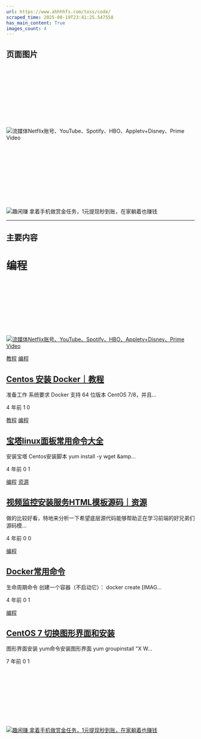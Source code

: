 ```yaml
---
url: https://www.ahhhhfs.com/toss/code/
scraped_time: 2025-08-19T23:41:25.547558
has_main_content: True
images_count: 4
---
```


## 页面图片

![流媒体Netflix账号、YouTube、Spotify、HBO、Appletv+Disney、Prime Video](data:image/svg+xml,%3Csvg%20xmlns='http://www.w3.org/2000/svg'%20viewBox='0%200%200%200'%3E%3C/svg%3E)

![流媒体Netflix账号、YouTube、Spotify、HBO、Appletv+Disney、Prime Video](https://www.ahhhhfs.com/wp-content/uploads/2023/07/ihezu-banner-1.webp)

![趣闲赚 拿着手机做赏金任务，1元提现秒到账，在家躺着也赚钱](data:image/svg+xml,%3Csvg%20xmlns='http://www.w3.org/2000/svg'%20viewBox='0%200%200%200'%3E%3C/svg%3E)

![趣闲赚 拿着手机做赏金任务，1元提现秒到账，在家躺着也赚钱](https://www.ahhhhfs.com/wp-content/uploads/2023/01/1673195445-8474e77bd7514f4.webp)

---

## 主要内容

# 编程

[![流媒体Netflix账号、YouTube、Spotify、HBO、Appletv+Disney、Prime Video](data:image/svg+xml,%3Csvg%20xmlns='http://www.w3.org/2000/svg'%20viewBox='0%200%200%200'%3E%3C/svg%3E)![流媒体Netflix账号、YouTube、Spotify、HBO、Appletv+Disney、Prime Video](https://www.ahhhhfs.com/wp-content/uploads/2023/07/ihezu-banner-1.webp)](https://www.ihezu.cc/?sid=fSaqZq)

[教程](https://www.ahhhhfs.com/toss/learn/) [编程](https://www.ahhhhfs.com/toss/code/)

## [Centos 安装 Docker｜教程](https://www.ahhhhfs.com/7091/ "Centos 安装 Docker｜教程")

准备工作 系统要求 Docker 支持 64 位版本 CentOS 7/8，并且...

4 年前
1
0

[教程](https://www.ahhhhfs.com/toss/learn/) [编程](https://www.ahhhhfs.com/toss/code/)

## [宝塔linux面板常用命令大全](https://www.ahhhhfs.com/7081/ "宝塔linux面板常用命令大全")

安装宝塔 Centos安装脚本 yum install -y wget &amp...

4 年前
0
1

[编程](https://www.ahhhhfs.com/toss/code/) [资源](https://www.ahhhhfs.com/recourse/)

## [视频监控安装服务HTML模板源码｜资源](https://www.ahhhhfs.com/6988/ "视频监控安装服务HTML模板源码｜资源")

做的比较好看，特地来分析一下希望底层源代码能够帮助正在学习前端的好兄弟们 源码模...

4 年前
0
0

[编程](https://www.ahhhhfs.com/toss/code/)

## [Docker常用命令](https://www.ahhhhfs.com/6828/ "Docker常用命令")

生命周期命令 创建一个容器（不启动它）： docker create [IMAG...

4 年前
0
1

[编程](https://www.ahhhhfs.com/toss/code/)

## [CentOS 7 切换图形界面和安装](https://www.ahhhhfs.com/2616/ "CentOS 7 切换图形界面和安装")

图形界面安装 yum命令安装图形界面 yum groupinstall "X W...

7 年前
0
1

[![趣闲赚 拿着手机做赏金任务，1元提现秒到账，在家躺着也赚钱](data:image/svg+xml,%3Csvg%20xmlns='http://www.w3.org/2000/svg'%20viewBox='0%200%200%200'%3E%3C/svg%3E)![趣闲赚 拿着手机做赏金任务，1元提现秒到账，在家躺着也赚钱](https://www.ahhhhfs.com/wp-content/uploads/2023/01/1673195445-8474e77bd7514f4.webp)](https://a.jnqywhcm1.cn/9827377)
